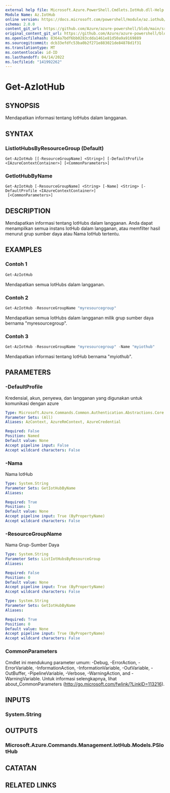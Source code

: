 ```yaml
---
external help file: Microsoft.Azure.PowerShell.Cmdlets.IotHub.dll-Help.xml
Module Name: Az.IotHub
online version: https://docs.microsoft.com/powershell/module/az.iothub/get-aziothub
schema: 2.0.0
content_git_url: https://github.com/Azure/azure-powershell/blob/main/src/IotHub/IotHub/help/Get-AzIotHub.md
original_content_git_url: https://github.com/Azure/azure-powershell/blob/main/src/IotHub/IotHub/help/Get-AzIotHub.md
ms.openlocfilehash: 8364a7bdf6bb0283cdda1461e81d50a9a9169889
ms.sourcegitcommit: dcb33efdfc53ba0b2f271e883021de84878d1f31
ms.translationtype: MT
ms.contentlocale: id-ID
ms.lasthandoff: 04/14/2022
ms.locfileid: "141992262"
---
```

# Get-AzIotHub

## SYNOPSIS
Mendapatkan informasi tentang IotHubs dalam langganan.

## SYNTAX

### ListIotHubsByResourceGroup (Default)
```
Get-AzIotHub [[-ResourceGroupName] <String>] [-DefaultProfile <IAzureContextContainer>] [<CommonParameters>]
```

### GetIotHubByName
```
Get-AzIotHub [-ResourceGroupName] <String> [-Name] <String> [-DefaultProfile <IAzureContextContainer>]
 [<CommonParameters>]
```

## DESCRIPTION
Mendapatkan informasi tentang IotHubs dalam langganan.
Anda dapat menampilkan semua instans IotHub dalam langganan, atau memfilter hasil menurut grup sumber daya atau Nama IotHub tertentu.

## EXAMPLES

### Contoh 1
```powershell
Get-AzIotHub
```

Mendapatkan semua IotHubs dalam langganan.

### Contoh 2
```powershell
Get-AzIotHub -ResourceGroupName "myresourcegroup"
```

Mendapatkan semua IotHubs dalam langganan milik grup sumber daya bernama "myresourcegroup".

### Contoh 3
```powershell
Get-AzIotHub -ResourceGroupName "myresourcegroup" -Name "myiothub"
```

Mendapatkan informasi tentang IotHub bernama "myiothub".

## PARAMETERS

### -DefaultProfile
Kredensial, akun, penyewa, dan langganan yang digunakan untuk komunikasi dengan azure

```yaml
Type: Microsoft.Azure.Commands.Common.Authentication.Abstractions.Core.IAzureContextContainer
Parameter Sets: (All)
Aliases: AzContext, AzureRmContext, AzureCredential

Required: False
Position: Named
Default value: None
Accept pipeline input: False
Accept wildcard characters: False
```

### -Nama
Nama IotHub

```yaml
Type: System.String
Parameter Sets: GetIotHubByName
Aliases:

Required: True
Position: 1
Default value: None
Accept pipeline input: True (ByPropertyName)
Accept wildcard characters: False
```

### -ResourceGroupName
Nama Grup-Sumber Daya

```yaml
Type: System.String
Parameter Sets: ListIotHubsByResourceGroup
Aliases:

Required: False
Position: 0
Default value: None
Accept pipeline input: True (ByPropertyName)
Accept wildcard characters: False
```

```yaml
Type: System.String
Parameter Sets: GetIotHubByName
Aliases:

Required: True
Position: 0
Default value: None
Accept pipeline input: True (ByPropertyName)
Accept wildcard characters: False
```

### CommonParameters
Cmdlet ini mendukung parameter umum: -Debug, -ErrorAction, -ErrorVariable, -InformationAction, -InformationVariable, -OutVariable, -OutBuffer, -PipelineVariable, -Verbose, -WarningAction, and -WarningVariable. Untuk informasi selengkapnya, lihat about_CommonParameters (http://go.microsoft.com/fwlink/?LinkID=113216).

## INPUTS

### System.String

## OUTPUTS

### Microsoft.Azure.Commands.Management.IotHub.Models.PSIotHub

## CATATAN

## RELATED LINKS
